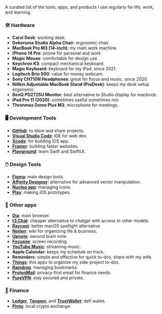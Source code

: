 A curated list of the tools, apps, and products I use regularly for life, work, and learning.


### 🛠️ Hardware 
- **Carvi Desk**: working desk.  
- **Dekoruma Studio Alpha Chair**: ergonomic chair. 
- **MacBook Pro M3 (14-inch)**: my main work machine.  
- **iPhone 14 Pro**: phone for personal and work. 
- **Magic Mouse**: comfortable for design use.
- **Keychron K3**: compact mechanical keyboard.
- **Magic Keyboard**: keyboard for my iPad. since 2021.   
- **Logitech Brio 500**: value for money webcam.  
- **Sony CH710N Headphones**: great for focus and music. since 2020.
- **Nillkin Adjustable MacBook Stand (ProDesk)**: keeps my desk setup ergonomic.  
- **BenQ PD2725U Monitor**: best alternative to Studio display for macbook.  
- **iPad Pro 11 (2020)**: sometimes useful sometimes not.  
- **Thronmax Dome Plus M3**: microphone for meetings.

### 🖥️ Development Tools
- [**GitHub**](https://github.com/): to store and share projects.
- [**Visual Studio Code**](https://code.visualstudio.com/): IDE for web dev. 
- [**Xcode**](https://developer.apple.com/xcode/): for building iOS app.
- [**Framer**](https://www.framer.com/): building faster websites. 
- [**Playground**](https://www.apple.com/id/swift/playgrounds/): learn Swift and SwiftUI. 

### 🖱️ Design Tools 
- [**Figma**](https://www.figma.com/): main design tools.
- [**Affinity Designer**](https://affinity.serif.com/en-us/designer/): alternative for advanced vector manipulation.
- [**Nucleo app**](https://nucleoapp.com/): managing icons.
- [**Play**](https://www.createwithplay.com/): making iOS prototypes.


### 📱 Other apps
- [**Dia**](https://www.diabrowser.com/): main browser.
- [**t3.Chat**](https://t3.chat/): cheaper alternative to chatgpt with access to other models. 
- [**Raycast**](https://www.raycast.com/): better macOS spotlight alternative
- [**Notion**](https://www.notion.so/): wiki for organizing life & business.  
- [**Upnote**](https://getupnote.com/): second brain note.
- [**Focusee**](https://focusee.imobie.com/): screen recording.   
- [**YouTube Music**](https://music.youtube.com/): streaming music.  
- **Apple Calendar**: keeps my schedule on track.  
- **Reminders**: simple and effective for quick to-dos, share with my wife. 
- [**Things**](https://culturedcode.com/): this apps to organize my side-project to-dos. 
- [**Raindrop**](https://raindrop.io/): managing bookmarks.
- [**ProtonMail**](http://protonmail.com/): privacy-first email for finance needs. 
- [**PureVPN**](https://www.purevpn.com/): stay secured and private. 


### 💸 Finance
- [**Ledger**](https://www.ledger.com/), [**Tangem**](https://tangem.com/), and [**TrustWallet**](https://trustwallet.com/): defi wallet. 
- [**Pintu**](https://pintu.co.id/): local crypto exchange. 


  

